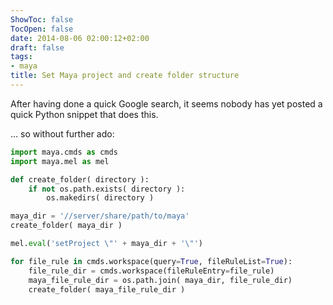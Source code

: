 ```yaml
---
ShowToc: false
TocOpen: false
date: 2014-08-06 02:00:12+02:00
draft: false
tags:
- maya
title: Set Maya project and create folder structure
---
```


After having done a quick Google search, it seems nobody has yet posted a quick Python snippet that does this.



... so without further ado:

```python
import maya.cmds as cmds
import maya.mel as mel

def create_folder( directory ):
    if not os.path.exists( directory ):
        os.makedirs( directory )

maya_dir = '//server/share/path/to/maya'
create_folder( maya_dir )

mel.eval('setProject \"' + maya_dir + '\"')

for file_rule in cmds.workspace(query=True, fileRuleList=True):
    file_rule_dir = cmds.workspace(fileRuleEntry=file_rule)
    maya_file_rule_dir = os.path.join( maya_dir, file_rule_dir)
    create_folder( maya_file_rule_dir )
```